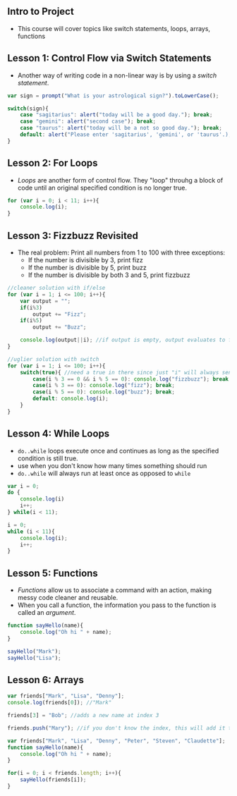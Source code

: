 ## Intro to Project
- This course will cover topics like switch statements, loops, arrays, functions

## Lesson 1: Control Flow via Switch Statements
- Another way of writing code in a non-linear way is by using a *switch statement*.
```javascript
var sign = prompt("What is your astrological sign?").toLowerCase();

switch(sign){
	case "sagitarius": alert("today will be a good day."); break;
	case "gemini": alert("second case"); break;
	case "taurus": alert("today will be a not so good day."); break;
	default: alert("Please enter 'sagitarius', 'gemini', or 'taurus'.); break;
}
```

## Lesson 2: For Loops
- *Loops* are another form of control flow.  They "loop" throuhg a block of code until an original specified condition is no longer true.
```javascript
for (var i = 0; i < 11; i++){
	console.log(i);
}
```

## Lesson 3: Fizzbuzz Revisited
- The real problem: Print all numbers from 1 to 100 with three exceptions:
	- If the number is divisible by 3, print fizz
	- If the number is divisible by 5, print buzz
	- If the number is divisible by both 3 and 5, print fizzbuzz

```javascript
//cleaner solution with if/else
for (var i = 1; i <= 100; i++){
	var output = "";
	if(i%3)
		output += "Fizz";
	if(i%5)
		output += "Buzz";

	console.log(output||i); //if output is empty, output evaluates to false and i is logged
}

//uglier solution with switch
for (var i = 1; i <= 100; i++){
	switch(true){ //need a true in there since just "i" will always send to default
		case(i % 3 == 0 && i % 5 == 0): console.log("fizzbuzz"); break;
		case(i % 3 == 0): console.log("fizz"); break;
		case(i % 5 == 0): console.log("buzz"); break;
		default: console.log(i); 
	}
}
```

## Lesson 4: While Loops
- `do..while` loops execute once and continues as long as the specified condition is still true.
- use when you don't know how many times something should run
- `do..while` will always run at least once as opposed to `while`
```javascript
var i = 0;
do {
	console.log(i)
	i++;
} while(i < 11);

i = 0;
while (i < 11){
	console.log(i);
	i++;
}
```

## Lesson 5: Functions
- *Functions* allow us to associate a command with an action, making messy code cleaner and reusable.
- When you call a function, the information you pass to the function is called an *argument*.
```javascript
function sayHello(name){
	console.log("Oh hi " + name);
}

sayHello("Mark");
sayHello("Lisa");
```

## Lesson 6: Arrays
```javascript
var friends["Mark", "Lisa", "Denny"];
console.log(friends[0]); //"Mark"

friends[3] = "Bob"; //adds a new name at index 3

friends.push("Mary"); //if you don't know the index, this will add it to the end
```

```javascript
var friends["Mark", "Lisa", "Denny", "Peter", "Steven", "Claudette"];
function sayHello(name){
	console.log("Oh hi " + name);
}

for(i = 0; i < friends.length; i++){
	sayHello(friends[i]);
}
```